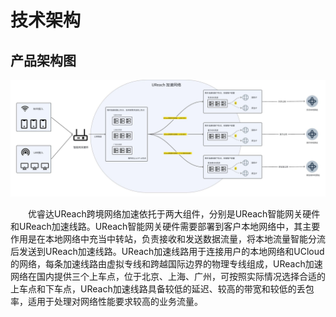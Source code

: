 # 技术架构

## 产品架构图

 ![产品架构图](/images/architecture1.png)

 &emsp;&emsp;优睿达UReach跨境网络加速依托于两大组件，分别是UReach智能网关硬件和UReach加速线路。UReach智能网关硬件需要部署到客户本地网络中，其主要作用是在本地网络中充当中转站，负责接收和发送数据流量，将本地流量智能分流后发送到UReach加速线路。UReach加速线路用于连接用户的本地网络和UCloud的网络，每条加速线路由虚拟专线和跨越国际边界的物理专线组成，UReach加速网络在国内提供三个上车点，位于北京、上海、广州，可按照实际情况选择合适的上车点和下车点，UReach加速线路具备较低的延迟、较高的带宽和较低的丢包率，适用于处理对网络性能要求较高的业务流量。